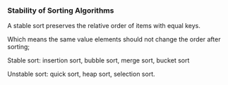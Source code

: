 ### Stability of Sorting Algorithms 

A stable sort preserves the relative order of items with equal keys.

Which means the same value elements should not change the order after sorting;

Stable sort: insertion sort, bubble sort, merge sort, bucket sort

Unstable sort: quick sort, heap sort, selection sort.
